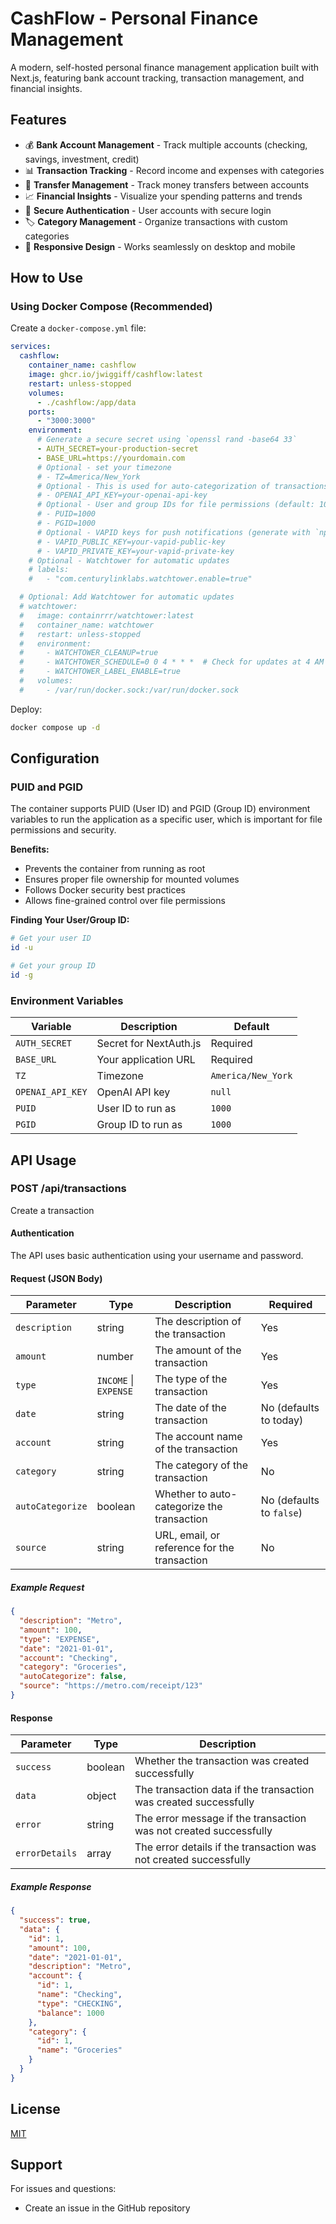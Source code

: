 # CashFlow - Personal Finance Management

A modern, self-hosted personal finance management application built with Next.js, featuring bank account tracking, transaction management, and financial insights.

## Features

- 💰 **Bank Account Management** - Track multiple accounts (checking, savings, investment, credit)
- 📊 **Transaction Tracking** - Record income and expenses with categories
- 🔄 **Transfer Management** - Track money transfers between accounts
- 📈 **Financial Insights** - Visualize your spending patterns and trends
- 🔐 **Secure Authentication** - User accounts with secure login
- 🏷️ **Category Management** - Organize transactions with custom categories
- 📱 **Responsive Design** - Works seamlessly on desktop and mobile

## How to Use

### Using Docker Compose (Recommended)

Create a `docker-compose.yml` file:

```yaml
services:
  cashflow:
    container_name: cashflow
    image: ghcr.io/jwiggiff/cashflow:latest
    restart: unless-stopped
    volumes:
      - ./cashflow:/app/data
    ports:
      - "3000:3000"
    environment:
      # Generate a secure secret using `openssl rand -base64 33`
      - AUTH_SECRET=your-production-secret
      - BASE_URL=https://yourdomain.com
      # Optional - set your timezone
      # - TZ=America/New_York
      # Optional - This is used for auto-categorization of transactions
      # - OPENAI_API_KEY=your-openai-api-key
      # Optional - User and group IDs for file permissions (default: 1000)
      # - PUID=1000
      # - PGID=1000
      # Optional - VAPID keys for push notifications (generate with `npx web-push generate-vapid-keys`)
      # - VAPID_PUBLIC_KEY=your-vapid-public-key
      # - VAPID_PRIVATE_KEY=your-vapid-private-key
    # Optional - Watchtower for automatic updates
    # labels:
    #   - "com.centurylinklabs.watchtower.enable=true"

  # Optional: Add Watchtower for automatic updates
  # watchtower:
  #   image: containrrr/watchtower:latest
  #   container_name: watchtower
  #   restart: unless-stopped
  #   environment:
  #     - WATCHTOWER_CLEANUP=true
  #     - WATCHTOWER_SCHEDULE=0 0 4 * * *  # Check for updates at 4 AM daily
  #     - WATCHTOWER_LABEL_ENABLE=true
  #   volumes:
  #     - /var/run/docker.sock:/var/run/docker.sock
```

Deploy:

```bash
docker compose up -d
```

## Configuration

### PUID and PGID

The container supports PUID (User ID) and PGID (Group ID) environment variables to run the application as a specific user, which is important for file permissions and security.

**Benefits:**
- Prevents the container from running as root
- Ensures proper file ownership for mounted volumes
- Follows Docker security best practices
- Allows fine-grained control over file permissions

**Finding Your User/Group ID:**
```bash
# Get your user ID
id -u

# Get your group ID
id -g
```

### Environment Variables

| Variable         | Description            | Default            |
| ---------------- | ---------------------- | ------------------ |
| `AUTH_SECRET`    | Secret for NextAuth.js | Required           |
| `BASE_URL`       | Your application URL   | Required           |
| `TZ`             | Timezone               | `America/New_York` |
| `OPENAI_API_KEY` | OpenAI API key         | `null`             |
| `PUID`           | User ID to run as      | `1000`             |
| `PGID`           | Group ID to run as     | `1000`             |

## API Usage

### POST /api/transactions

Create a transaction

#### Authentication

The API uses basic authentication using your username and password.

#### Request (JSON Body)

| Parameter        | Type                  | Description                                | Required                 |
| ---------------- | --------------------- | ------------------------------------------ | ------------------------ |
| `description`    | string                | The description of the transaction         | Yes                      |
| `amount`         | number                | The amount of the transaction              | Yes                      |
| `type`           | `INCOME` \| `EXPENSE` | The type of the transaction                | Yes                      |
| `date`           | string                | The date of the transaction                | No (defaults to today)   |
| `account`        | string                | The account name of the transaction        | Yes                      |
| `category`       | string                | The category of the transaction            | No                       |
| `autoCategorize` | boolean               | Whether to auto-categorize the transaction | No (defaults to `false`) |
| `source`         | string                | URL, email, or reference for the transaction | No                       |

##### Example Request

```json
{
  "description": "Metro",
  "amount": 100,
  "type": "EXPENSE",
  "date": "2021-01-01",
  "account": "Checking",
  "category": "Groceries",
  "autoCategorize": false,
  "source": "https://metro.com/receipt/123"
}
```

#### Response

| Parameter      | Type    | Description                                                       |
| -------------- | ------- | ----------------------------------------------------------------- |
| `success`      | boolean | Whether the transaction was created successfully                  |
| `data`         | object  | The transaction data if the transaction was created successfully  |
| `error`        | string  | The error message if the transaction was not created successfully |
| `errorDetails` | array   | The error details if the transaction was not created successfully |

##### Example Response

```json
{
  "success": true,
  "data": {
    "id": 1,
    "amount": 100,
    "date": "2021-01-01",
    "description": "Metro",
    "account": {
      "id": 1,
      "name": "Checking",
      "type": "CHECKING",
      "balance": 1000
    },
    "category": {
      "id": 1,
      "name": "Groceries"
    }
  }
}
```

## License

[MIT](https://opensource.org/licenses/MIT)

## Support

For issues and questions:

- Create an issue in the GitHub repository
